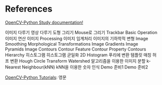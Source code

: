 # References


[OpenCV-Python Study documentation!](http://opencv-python.readthedocs.io/en/latest/index.html)

이미지 다루기
영상 다루기
도형 그리기
Mouse로 그리기
Trackbar
Basic Operation
이미지 연산
이미지 Processing
이미지 임계처리
이미지의 기하학적 변형
Image Smoothing
Morphological Transformations
Image Gradients
Image Pyramids
Image Contours
Contour Feature
Contour Property
Contours Hierarchy
히스토그램
히스토그램 균일화
2D Histogram
푸리에 변환
템플릿 매칭
허프 변환
Hough Circle Transform
Watershed 알고리즘을 이용한 이미지 분할
k-Nearest Neighbour(kNN)
kNN을 이용한 숫자 인식
Demo 준비1
Demo 준비2


[OpenCV-Python Tutorials](http://opencv-python-tutroals.readthedocs.io/en/latest/): 영문
